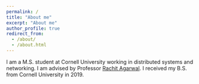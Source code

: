 ```yaml
---
permalink: /
title: "About me"
excerpt: "About me"
author_profile: true
redirect_from:
  - /about/
  - /about.html
---
```


I am a M.S. student at Cornell University working in distributed systems and networking.  I am advised by Professor [Rachit Agarwal](http://www.cs.cornell.edu/~ragarwal/).  I received my B.S. from Cornell University in 2019.